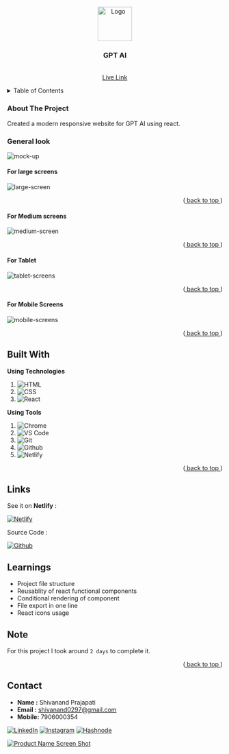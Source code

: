 
<div id="top"></div>

<!-- PROJECT LOGO -->
<br />
<div align="center">
  <a href="https://github.com/Shivanand0297/gpt-ai">
    <img src="https://learncodeonline.in/mascot.png" alt="Logo" width="80">
  </a>

<h3 align="center">GPT AI
</h3>

  <p align="center">
    <br />
    <a href="https://shivanand-gptai.netlify.app/">Live Link</a>
  </p>
</div>

<!-- TABLE OF CONTENTS -->
<details>
  <summary>Table of Contents</summary>
  <ol>
    <li>
      <a href="#about-the-project">About The Project</a>
    </li>
    <li><a href="#built-with">Built With</a></li>
    <li><a href="#live-project">Live Project</a></li>
    <li><a href="#learnt">Learnt</a></li>
    <li><a href="#contact">About Me</a></li>

  </ol>
</details>

<!-- ABOUT THE PROJECT -->

### About The Project

Created a modern responsive website for GPT AI using react.

### General look

![mock-up](./images/Multi%20Device%20Website%20Mockup%20Generator.png)

#### For large screens

![large-screen](./images/large-screens.png)

<p align="right">(<a href="#top"> back to top </a>)</p>

#### For Medium screens


![medium-screen](./images/medium-screens.png)

<p align="right">(<a href="#top"> back to top </a>)</p>

#### For Tablet


![tablet-screens](./images/tablet-screen.png)

<p align="right">(<a href="#top"> back to top </a>)</p>

#### For Mobile Screens


![mobile-screens](./images/mobile-screens.png)


<p align="right">(<a href="#top"> back to top </a>)</p>

## Built With

**Using Technologies**

1. ![HTML][html-shield]
2. ![CSS][CSS-shield]
2. ![React][react-shield]

**Using Tools**

1. ![Chrome][chrome-shield]
2. ![VS Code][vscode-shield]
3. ![Git][git-shield]
4. ![Github][github-shield]
5. ![Netlify][netlify-shield]

<p align="right">(<a href="#top"> back to top </a>)</p>

## Links

See it on **Netlify** :

[![Netlify][netlify-shield]][project-url]

Source Code :

[![Github][github-shield]][source-code]

<!-- LEARNT -->

## Learnings

- Project file structure
- Reusablity of react functional components
- Conditional rendering of component
- File export in one line
- React icons usage

<!-- NOTE -->

## Note

For this project I took around `2 days` to complete it.

<p align="right">(<a href="#top"> back to top </a>)</p>

<!-- CONTACT -->

## Contact

- **Name :** Shivanand Prajapati
- **Email :** shivanand0297@gmail.com
- **Mobile:** 7906000354

<!-- Social Links -->

[![LinkedIn][linkedin-shield]][linkedin-url]
[![Instagram][instagram-shield]][instagram-url]
[![Hashnode][hashnode-shield]][hashnode-url]



<!-- BACK TO TOP -->

[![Product Name Screen Shot][backtotop-shield]](#top)

<!-- MARKDOWN LINKS & IMAGES -->

<!-- Linkedin -->

[linkedin-shield]: https://img.shields.io/badge/-LinkedIn-black.svg?style=for-the-badge&logo=linkedin&colorB=0B5FBB

[linkedin-url]: https://www.linkedin.com/in/shivanand-prajapati-2a5423167/

<!-- Instagram -->

[instagram-shield]: https://img.shields.io/badge/Instagram-%23E4405F.svg?style=for-the-badge&logo=Instagram&logoColor=white
[instagram-url]: https://instagram.com/shivanand_10.web.dev

<!-- Hashnode -->

[hashnode-shield]: https://img.shields.io/badge/Hashnode-2962FF?style=for-the-badge&logo=hashnode&logoColor=white
[hashnode-url]: https://hashnode.com/@Shivanand10

<!-- Back to Top -->

[backtotop-shield]: https://img.shields.io/badge/Back%20to%20Top-%5E-brightgreen

<!-- Tools and Technologies -->

[html-shield]: https://img.shields.io/badge/html5-%23E34F26.svg?style=for-the-badge&logo=html5&logoColor=white

[CSS-shield]: https://img.shields.io/badge/css3-%23121011.svg?style=for-the-badge&logo=css&logoColor=blue 

[vscode-shield]: https://img.shields.io/badge/Visual%20Studio%20Code-0078d7.svg?style=for-the-badge&logo=visual-studio-code&logoColor=white

[chrome-shield]: https://img.shields.io/badge/Google%20Chrome-4285F4?style=for-the-badge&logo=GoogleChrome&logoColor=white

[netlify-shield]: https://img.shields.io/badge/netlify-%23000000.svg?style=for-the-badge&logo=netlify&logoColor=#00C7B7

[git-shield]: https://img.shields.io/badge/git-%23F05033.svg?style=for-the-badge&logo=git&logoColor=white

[github-shield]: https://img.shields.io/badge/github-%23121011.svg?style=for-the-badge&logo=github&logoColor=white

[react-shield]: https://img.shields.io/badge/react-%23121011.svg?style=for-the-badge&logo=react&logoColor=blue 
 
<!-- source code -->

[project-url]: https://shivanand-gptai.netlify.app/

[source-code]: https://github.com/Shivanand0297/gpt-ai